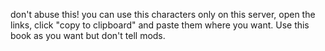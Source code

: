 don't abuse this!
you can use this characters only on this server, open the links, click "copy to clipboard" and paste them where you want.
Use this book as you want but don't tell mods.
